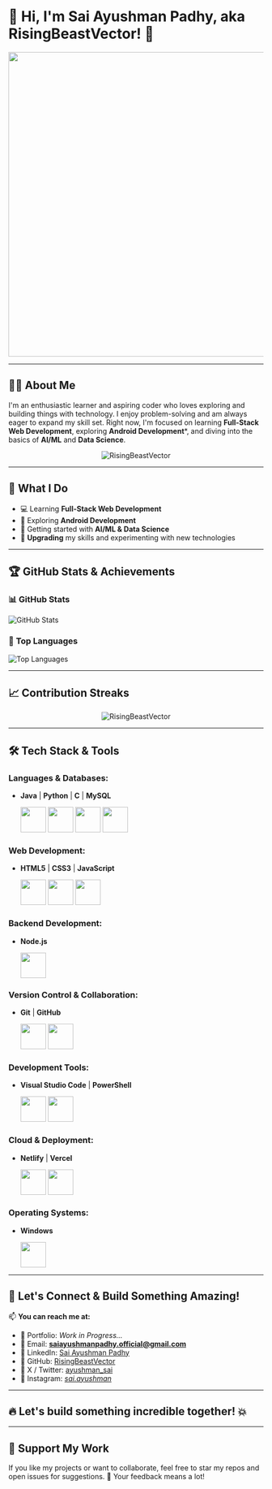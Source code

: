 # 👋 Hi, I'm **Sai Ayushman Padhy**, aka **RisingBeastVector**! 🚀

<p align="center">
  <img src="https://media.giphy.com/media/qgQUggAC3Pfv687qPC/giphy.gif" width="600";" />
</p>

---

## 🧑‍💻 **About Me**

I'm an enthusiastic learner and aspiring coder who loves exploring and building things with technology. I enjoy problem-solving and am always eager to expand my skill set. Right now, I'm focused on learning **Full-Stack Web Development**, exploring **Android Development***, and diving into the basics of **AI/ML** and **Data Science**.

<p align="center"> <img src="https://komarev.com/ghpvc/?username=RisingBeastVectorr&label=Profile%20views&color=brightgreen&style=flat" alt="RisingBeastVector" /> </p>

---

## 🌱 **What I Do**  

- 💻 Learning **Full-Stack Web Development**
- 📱 Exploring **Android Development**
- 🤖 Getting started with **AI/ML & Data Science**
- 🔧 **Upgrading** my skills and experimenting with new technologies

---

## 🏆 **GitHub Stats & Achievements**

### 📊 **GitHub Stats**
![GitHub Stats](https://github-readme-stats.vercel.app/api?username=RisingBeastVector&show_icons=true&theme=radical&count_private=true)

### 🌟 **Top Languages**
![Top Languages](https://github-readme-stats.vercel.app/api/top-langs/?username=RisingBeastVector&layout=compact&theme=radical)

---

## 📈 **Contribution Streaks**

<p align="center" >
  <img src="https://github-readme-streak-stats.herokuapp.com/?user=RisingBeastVector&theme=outrun" alt="RisingBeastVector" />
</p>

---

## 🛠️ Tech Stack & Tools

### **Languages & Databases:**
- **Java**  |  **Python**  |  **C**  |  **MySQL** 
  <p>
    <img src="https://cdn.jsdelivr.net/gh/devicons/devicon/icons/java/java-original.svg" width="50" height="50" /> 
    <img src="https://cdn.jsdelivr.net/gh/devicons/devicon/icons/python/python-original.svg" width="50" height="50" />  
    <img src="https://cdn.jsdelivr.net/gh/devicons/devicon/icons/c/c-original.svg" width="50" height="50" />  
    <img src="https://cdn.jsdelivr.net/gh/devicons/devicon/icons/mysql/mysql-original.svg" width="50" height="50" /> 
  </p>

  
### **Web Development:**
- **HTML5**  |  **CSS3**  |  **JavaScript**
  <p>
    <img src="https://cdn.jsdelivr.net/gh/devicons/devicon/icons/html5/html5-original.svg" width="50" height="50" />  
    <img src="https://cdn.jsdelivr.net/gh/devicons/devicon/icons/css3/css3-original.svg" width="50" height="50" />  
    <img src="https://cdn.jsdelivr.net/gh/devicons/devicon/icons/javascript/javascript-original.svg" width="50" height="50" />  
  </p>


### **Backend Development:**
- **Node.js** 
  <p>
    <img src="https://cdn.jsdelivr.net/gh/devicons/devicon/icons/nodejs/nodejs-original.svg" width="50" height="50" />  
  </p>

  
### **Version Control & Collaboration:**
- **Git**  |  **GitHub** 
  <p>
    <img src="https://cdn.jsdelivr.net/gh/devicons/devicon/icons/git/git-original.svg" width="50" height="50" />  
    <img src="https://cdn.jsdelivr.net/gh/devicons/devicon/icons/github/github-original.svg" width="50" height="50" />  
  </p>
   

### **Development Tools:**
- **Visual Studio Code**  |  **PowerShell**
  <p>
    <img src="https://cdn.jsdelivr.net/gh/devicons/devicon@latest/icons/vscode/vscode-original.svg" width="50" height="50" />  
    <img src="https://cdn.jsdelivr.net/gh/devicons/devicon@latest/icons/powershell/powershell-original.svg" width="50" height="50" />
  </p>
  

### **Cloud & Deployment:**
- **Netlify**  |  **Vercel**
  <p>  
    <img src="https://cdn.jsdelivr.net/gh/devicons/devicon/icons/netlify/netlify-original.svg" width="50" height="50" /> 
    <img src="https://cdn.jsdelivr.net/gh/devicons/devicon@latest/icons/vercel/vercel-original.svg" width="50" height="50" />
  </p>
  

### **Operating Systems:**
- **Windows**
  <p>
    <img src="https://cdn.jsdelivr.net/gh/devicons/devicon/icons/windows8/windows8-original.svg" width="50" height="50" />  
  </p>

---

## 💬 **Let's Connect & Build Something Amazing!**

📫 **You can reach me at:**  
- 📌 Portfolio:   *Work in Progress...*
- 📌 Email:       **saiayushmanpadhy.official@gmail.com**
- 📌 LinkedIn:    [Sai Ayushman Padhy](www.linkedin.com/in/sai-ayushman-padhy)
- 📌 GitHub:      [RisingBeastVector](https://github.com/RisingBeastVector) 
- 📌 X / Twitter: [ayushman_sai](https://x.com/ayushman_sai?t=SqseBv9ThAgPkhSAeZL9Qw&s=09)
- 📌 Instagram:   [_sai.ayushman_](https://www.instagram.com/_sai.ayushman_?igsh=YjNpdnhiMmR2Nmdu)
 
---

## 🔥 Let's build something incredible together! 💥

---

## 🌟 **Support My Work**
If you like my projects or want to collaborate, feel free to star my repos and open issues for suggestions. 💬 Your feedback means a lot!  
